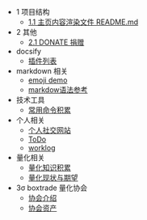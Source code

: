 * 1 项目结构 
  * [1.1 主页内容渲染文件 README.md ](README.md)
* 2 其他
  * [2.1 DONATE 捐赠](donate/README.md)
* docsify
    * [插件列表](knowledge/docsify/pluginsList.md)
* markdown 相关
    * [emoji demo](knowledgemarkdown/emoji.md)
    * [markdow语法参考](knowledgemarkdown/markdow语法参考.md)
* 技术工具
    * [常用命令积累](knowledgetool/toolcmd.md)
* 个人相关
    * [个人社交网站](knowledgeme/me.md)
    * [ToDo](knowledgeme/ToDo.md)
    * [worklog](knowledge日志/worklog.md)
* 量化相关
    * [量化知识积累](knowledge量化/量化知识积累.md)
    * [量化现状与期望](knowledge量化/量化现状与期望.md)
* 3σ boxtrade 量化协会
    * [协会介绍](knowledgeboxtrade/wiki.md)
    * [协会资产](knowledgeboxtrade/boxtrade.md)